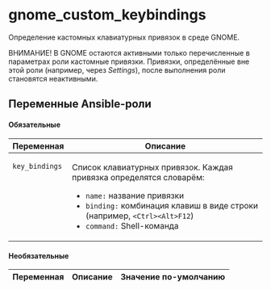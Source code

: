 # gnome_custom_keybindings

Определение кастомных клавиатурных привязок в среде GNOME.

ВНИМАНИЕ! В GNOME остаются активными только перечисленные в параметрах роли кастомные привязки.
Привязки, определённые вне этой роли (например, через _Settings_), после выполнения роли становятся
неактивными.

## Переменные Ansible-роли

#### Обязательные

<table>
<thead>
<th>
Переменная
</th>
<th>
Описание
</th>
<tr>
</thead>
<tbody>
<td valign="top">

`key_bindings`

</td>
<td valign="top">

Список клавиатурных привязок. Каждая привязка определятся словарём:

* `name:` название привязки
* `binding:` комбинация клавиш в виде строки (например, `<Ctrl><Alt>F12`)
* `command:` Shell-команда

</td>
</tr>
</tbody>
</table>


#### Необязательные

| Переменная | Описание | Значение по-умолчанию |
| --- | --- | --- |

